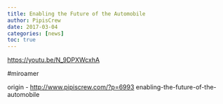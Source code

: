 ```yaml
---
title: Enabling the Future of the Automobile
author: PipisCrew
date: 2017-03-04
categories: [news]
toc: true
---
```


https://youtu.be/N_9DPXWcxhA

#miroamer

origin - http://www.pipiscrew.com/?p=6993 enabling-the-future-of-the-automobile